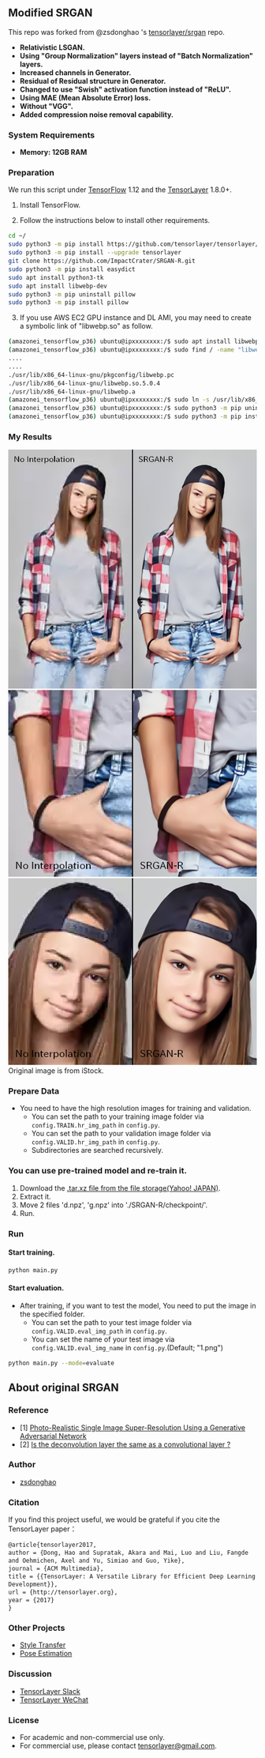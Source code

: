 ## Modified SRGAN

  This repo was forked from @zsdonghao 's [tensorlayer/srgan](https://github.com/tensorlayer/srgan) repo. 

- **Relativistic LSGAN.**
- **Using "Group Normalization" layers instead of "Batch Normalization" layers.**
- **Increased channels in Generator.**
- **Residual of Residual structure in Generator.**
- **Changed to use "Swish" activation function instead of "ReLU".**
- **Using MAE (Mean Absolute Error) loss.**
- **Without "VGG".**
- **Added compression noise removal capability.**


### System Requirements
- **Memory: 12GB RAM**


### Preparation

We run this script under [TensorFlow](https://www.tensorflow.org) 1.12 and the [TensorLayer](https://github.com/tensorlayer/tensorlayer) 1.8.0+.

1. Install TensorFlow.

1. Follow the instructions below to install other requirements.
```bash
cd ~/
sudo python3 -m pip install https://github.com/tensorlayer/tensorlayer/archive/master.zip
sudo python3 -m pip install --upgrade tensorlayer
git clone https://github.com/ImpactCrater/SRGAN-R.git
sudo python3 -m pip install easydict
sudo apt install python3-tk
sudo apt install libwebp-dev
sudo python3 -m pip uninstall pillow
sudo python3 -m pip install pillow
```
3. If you use AWS EC2 GPU instance and DL AMI, you may need to create a symbolic link of "libwebp.so" as follow.
```bash
(amazonei_tensorflow_p36) ubuntu@ipxxxxxxxx:/$ sudo apt install libwebp-dev
(amazonei_tensorflow_p36) ubuntu@ipxxxxxxxx:/$ sudo find / -name "libwebp.*" -type f
....
....
./usr/lib/x86_64-linux-gnu/pkgconfig/libwebp.pc
./usr/lib/x86_64-linux-gnu/libwebp.so.5.0.4
./usr/lib/x86_64-linux-gnu/libwebp.a
(amazonei_tensorflow_p36) ubuntu@ipxxxxxxxx:/$ sudo ln -s /usr/lib/x86_64-linux-gnu/libwebp.so.5.0.4 /usr/lib
(amazonei_tensorflow_p36) ubuntu@ipxxxxxxxx:/$ sudo python3 -m pip uninstall pillow
(amazonei_tensorflow_p36) ubuntu@ipxxxxxxxx:/$ sudo python3 -m pip install pillow
```


### My Results

<div align="center">
	<img src="img/SRGAN-R_Comparison_1_label_1.png"/>
</div>
</a>

<div align="center">
	<img src="img/SRGAN-R_Comparison_2_label_1.png"/>
</div>
</a>

<div align="center">
	<img src="img/SRGAN-R_Comparison_3_label_1.png"/>
</div>
</a>
Original image is from iStock.


### Prepare Data

 - You need to have the high resolution images for training and validation.
   -  You can set the path to your training image folder via `config.TRAIN.hr_img_path` in `config.py`.
   -  You can set the path to your validation image folder via `config.VALID.hr_img_path` in `config.py`.
   -  Subdirectories are searched recursively.


### You can use pre-trained model and re-train it.
 1. Download the [.tar.xz file from the file storage(Yahoo! JAPAN)](https://yahoo.jp/box/Ij7Goc).
 1. Extract it.
 1. Move 2 files 'd.npz', 'g.npz' into './SRGAN-R/checkpoint/'.
 1. Run.


### Run

#### Start training.

```bash
python main.py
```

#### Start evaluation.
 - After training, if you want to test the model, You need to put the image in the specified folder.
   -  You can set the path to your test image folder via `config.VALID.eval_img_path` in `config.py`.
   -  You can set the name of your test image via `config.VALID.eval_img_name` in `config.py`.(Default; "1.png")
  

```bash
python main.py --mode=evaluate 
```


## About original SRGAN

### Reference
* [1] [Photo-Realistic Single Image Super-Resolution Using a Generative Adversarial Network](https://arxiv.org/abs/1609.04802)
* [2] [Is the deconvolution layer the same as a convolutional layer ?](https://arxiv.org/abs/1609.07009)

### Author
- [zsdonghao](https://github.com/zsdonghao)

### Citation
If you find this project useful, we would be grateful if you cite the TensorLayer paper：

```
@article{tensorlayer2017,
author = {Dong, Hao and Supratak, Akara and Mai, Luo and Liu, Fangde and Oehmichen, Axel and Yu, Simiao and Guo, Yike},
journal = {ACM Multimedia},
title = {{TensorLayer: A Versatile Library for Efficient Deep Learning Development}},
url = {http://tensorlayer.org},
year = {2017}
}
```

### Other Projects

- [Style Transfer](https://github.com/tensorlayer/adaptive-style-transfer)
- [Pose Estimation](https://github.com/tensorlayer/openpose)

### Discussion

- [TensorLayer Slack](https://join.slack.com/t/tensorlayer/shared_invite/enQtMjUyMjczMzU2Njg4LWI0MWU0MDFkOWY2YjQ4YjVhMzI5M2VlZmE4YTNhNGY1NjZhMzUwMmQ2MTc0YWRjMjQzMjdjMTg2MWQ2ZWJhYzc)
- [TensorLayer WeChat](https://github.com/tensorlayer/tensorlayer-chinese/blob/master/docs/wechat_group.md)

### License

- For academic and non-commercial use only.
- For commercial use, please contact tensorlayer@gmail.com.
